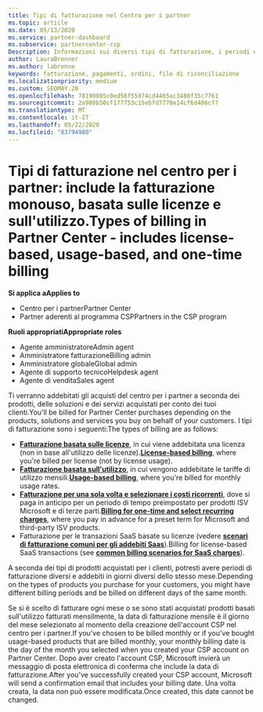 ```yaml
---
title: Tipi di fatturazione nel Centro per i partner
ms.topic: article
ms.date: 05/13/2020
ms.service: partner-dashboard
ms.subservice: partnercenter-csp
Description: Informazioni sui diversi tipi di fatturazione, i periodi di fatturazione e le date di fatturazione che potrebbero essere visualizzati nel centro per i partner.
author: LauraBrenner
ms.author: labrenne
keywords: fatturazione, pagamenti, ordini, file di riconciliazione
ms.localizationpriority: medium
ms.custom: SEOMAY.20
ms.openlocfilehash: 78199085c0ed56f55974cd4465ac3480f35c7761
ms.sourcegitcommit: 2a980b50cf177753c15ebfd7770e14cf6d486cf7
ms.translationtype: MT
ms.contentlocale: it-IT
ms.lasthandoff: 05/22/2020
ms.locfileid: "83794980"
---
```

# <a name="types-of-billing-in-partner-center---includes-license-based-usage-based-and-one-time-billing"></a><span data-ttu-id="43f49-104">Tipi di fatturazione nel centro per i partner: include la fatturazione monouso, basata sulle licenze e sull'utilizzo.</span><span class="sxs-lookup"><span data-stu-id="43f49-104">Types of billing in Partner Center - includes license-based, usage-based, and one-time billing</span></span>

<span data-ttu-id="43f49-105">**Si applica a**</span><span class="sxs-lookup"><span data-stu-id="43f49-105">**Applies to**</span></span>

- <span data-ttu-id="43f49-106">Centro per i partner</span><span class="sxs-lookup"><span data-stu-id="43f49-106">Partner Center</span></span>
- <span data-ttu-id="43f49-107">Partner aderenti al programma CSP</span><span class="sxs-lookup"><span data-stu-id="43f49-107">Partners in the CSP program</span></span>

<span data-ttu-id="43f49-108">**Ruoli appropriati**</span><span class="sxs-lookup"><span data-stu-id="43f49-108">**Appropriate roles**</span></span>

- <span data-ttu-id="43f49-109">Agente amministratore</span><span class="sxs-lookup"><span data-stu-id="43f49-109">Admin agent</span></span>
- <span data-ttu-id="43f49-110">Amministratore fatturazione</span><span class="sxs-lookup"><span data-stu-id="43f49-110">Billing admin</span></span>
- <span data-ttu-id="43f49-111">Amministratore globale</span><span class="sxs-lookup"><span data-stu-id="43f49-111">Global admin</span></span>
- <span data-ttu-id="43f49-112">Agente di supporto tecnico</span><span class="sxs-lookup"><span data-stu-id="43f49-112">Helpdesk agent</span></span>
- <span data-ttu-id="43f49-113">Agente di vendita</span><span class="sxs-lookup"><span data-stu-id="43f49-113">Sales agent</span></span>

<span data-ttu-id="43f49-114">Ti verranno addebitati gli acquisti del centro per i partner a seconda dei prodotti, delle soluzioni e dei servizi acquistati per conto dei tuoi clienti.</span><span class="sxs-lookup"><span data-stu-id="43f49-114">You'll be billed for Partner Center purchases depending on the products, solutions and services you buy on behalf of your customers.</span></span> <span data-ttu-id="43f49-115">I tipi di fatturazione sono i seguenti:</span><span class="sxs-lookup"><span data-stu-id="43f49-115">The types of billing are as follows:</span></span>

- <span data-ttu-id="43f49-116">[**Fatturazione basata sulle licenze**](license-based-billing.md), in cui viene addebitata una licenza (non in base all'utilizzo delle licenze).</span><span class="sxs-lookup"><span data-stu-id="43f49-116">[**License-based billing**](license-based-billing.md), where you're billed per license (not by license usage).</span></span>
- <span data-ttu-id="43f49-117">[**Fatturazione basata sull'utilizzo**](usage-based-billing.md), in cui vengono addebitate le tariffe di utilizzo mensili.</span><span class="sxs-lookup"><span data-stu-id="43f49-117">[**Usage-based billing**](usage-based-billing.md), where you're billed for monthly usage rates.</span></span>
- <span data-ttu-id="43f49-118">[**Fatturazione per una sola volta e selezionare i costi ricorrenti**](one-time-and-recurring-billing.md), dove si paga in anticipo per un periodo di tempo preimpostato per prodotti ISV Microsoft e di terze parti.</span><span class="sxs-lookup"><span data-stu-id="43f49-118">[**Billing for one-time and select recurring charges**](one-time-and-recurring-billing.md), where you pay in advance for a preset term for Microsoft and third-party ISV products.</span></span>
- <span data-ttu-id="43f49-119">Fatturazione per le transazioni SaaS basate su licenze (vedere [**scenari di fatturazione comuni per gli addebiti Saas**](common-billing-scenarios-saas.md)).</span><span class="sxs-lookup"><span data-stu-id="43f49-119">Billing for license-based SaaS transactions (see [**common billing scenarios for SaaS charges**](common-billing-scenarios-saas.md)).</span></span>

<span data-ttu-id="43f49-120">A seconda dei tipi di prodotti acquistati per i clienti, potresti avere periodi di fatturazione diversi e addebiti in giorni diversi dello stesso mese.</span><span class="sxs-lookup"><span data-stu-id="43f49-120">Depending on the types of products you purchase for your customers, you might have different billing periods and be billed on different days of the same month.</span></span>

<span data-ttu-id="43f49-121">Se si è scelto di fatturare ogni mese o se sono stati acquistati prodotti basati sull'utilizzo fatturati mensilmente, la data di fatturazione mensile è il giorno del mese selezionato al momento della creazione dell'account CSP nel centro per i partner.</span><span class="sxs-lookup"><span data-stu-id="43f49-121">If you’ve chosen to be billed monthly or if you’ve bought usage-based products that are billed monthly, your monthly billing date is the day of the month you selected when you created your CSP account on Partner Center.</span></span> <span data-ttu-id="43f49-122">Dopo aver creato l'account CSP, Microsoft invierà un messaggio di posta elettronica di conferma che include la data di fatturazione.</span><span class="sxs-lookup"><span data-stu-id="43f49-122">After you’ve successfully created your CSP account, Microsoft will send a confirmation email that includes your billing date.</span></span> <span data-ttu-id="43f49-123">Una volta creata, la data non può essere modificata.</span><span class="sxs-lookup"><span data-stu-id="43f49-123">Once created, this date cannot be changed.</span></span>
